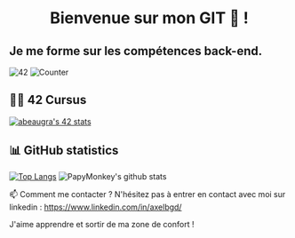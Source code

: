 <h1 align="center">Bienvenue sur mon GIT 👋 !</h1>
<h2>Je me forme sur les compétences back-end.</h2>

![42](https://badgen.net/badge/Born2Code/abeaugra/green?cache=86400&icon=https://meta.intra.42.fr/assets/42_logo-7dfc9110a5319a308863b96bda33cea995046d1731cebb735e41b16255106c12.svg)
![Counter](https://komarev.com/ghpvc/?username=papymonkey&color=green)

## 👨‍🎓 42 Cursus

<html lang="en">
  
  <head>
    <meta charset="utf-8">
    <meta name="viewport" content="width=device-width, initial-scale=1">
    <link href="https://cdn.jsdelivr.net/npm/bootstrap@5.1.0/dist/css/bootstrap.min.css" rel="stylesheet" integrity="sha384-KyZXEAg3QhqLMpG8r+8fhAXLRk2vvoC2f3B09zVXn8CA5QIVfZOJ3BCsw2P0p/We" crossorigin="anonymous">
  </head>

<div class="container">
    <div class="row">
      <div class="col">
          <a href="https://profile.intra.42.fr/users/abeaugra">
            <img src="https://badge42.vercel.app/api/v2/cl1yxc14p006909magcp8ojlw/stats?cursusId=21&coalitionId=116" alt="abeaugra's 42 stats" />
          </a>
      </div>
    </div>
</div>

</html>

## 📊 GitHub statistics

[![Top Langs](https://github-readme-stats.vercel.app/api/top-langs/?username=PapyMonkey)](https://github.com/anuraghazra/github-readme-stats)
![PapyMonkey's github stats](https://github-readme-stats.vercel.app/api?username=axelbgds&show_icons=true)


📫 Comment me contacter ?
N'hésitez pas à entrer en contact avec moi sur linkedin : https://www.linkedin.com/in/axelbgd/

J'aime apprendre et sortir de ma zone de confort !
